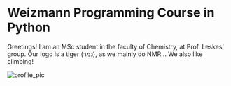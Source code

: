 # Weizmann Programming Course in Python

Greetings!
I am an MSc student in the faculty of Chemistry, at Prof. Leskes' group.
Our logo is a tiger (נמר), as we mainly do NMR...
We also like climbing!

![profile_pic](https://github.com/YuvalBernard/yuvalbernard.github.io/assets/119048065/ba652f04-02ad-4f04-8d31-279ad29418d7)

